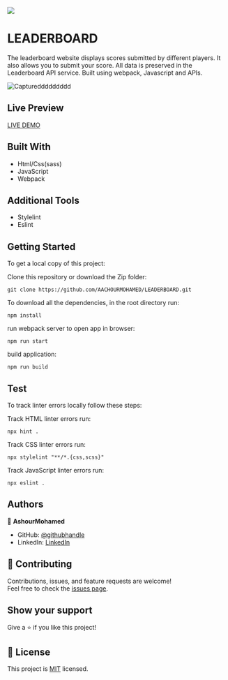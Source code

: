 ![](https://img.shields.io/badge/Microverse-blueviolet)

# LEADERBOARD

The leaderboard website displays scores submitted by different players. It also allows you to submit your score. All data is preserved in the Leaderboard API service. Built using webpack, Javascript and APIs.

![Captureddddddddd](https://user-images.githubusercontent.com/92208712/185807437-19e64387-1f96-4848-a8ce-86bf6e6b7b1e.PNG)


## Live Preview
[LIVE DEMO](https://earnest-cupcake-4a1db0.netlify.app/)

## Built With

- Html/Css(sass)
- JavaScript
- Webpack

## Additional Tools

- Stylelint
- Eslint

## Getting Started

To get a local copy of this project:

Clone this repository or download the Zip folder:
```
git clone https://github.com/AACHOURMOHAMED/LEADERBOARD.git
```  
To download all the dependencies, in the root directory run:
```
npm install
```
run webpack server to open app in browser:
```
npm run start
```

build application:
```
npm run build
```

## Test
To track linter errors locally follow these steps:  

Track HTML linter errors run:
```
npx hint .
```
Track CSS linter errors run:
```
npx stylelint "**/*.{css,scss}"
```
Track JavaScript linter errors run:
```
npx eslint .
```

## Authors

👤 **AshourMohamed**

- GitHub: [@githubhandle](https://github.com/AACHOURMOHAMED)
- LinkedIn: [LinkedIn](https://linkedin.com/in/mohamed-aachour-25405b215)


## 🤝 Contributing

Contributions, issues, and feature requests are welcome!  
Feel free to check the [issues page](https://github.com/AACHOURMOHAMED/LEADERBOARD/issues).


## Show your support

Give a ⭐️ if you like this project!


## 📝 License

This project is [MIT](./MIT.md) licensed.
